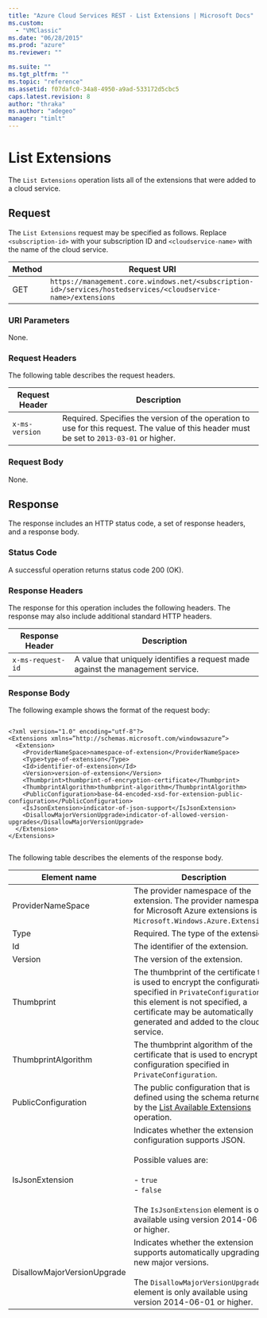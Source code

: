 ```yaml
---
title: "Azure Cloud Services REST - List Extensions | Microsoft Docs"
ms.custom: 
  - "VMClassic"
ms.date: "06/28/2015"
ms.prod: "azure"
ms.reviewer: ""

ms.suite: ""
ms.tgt_pltfrm: ""
ms.topic: "reference"
ms.assetid: f07dafc0-34a8-4950-a9ad-533172d5cbc5
caps.latest.revision: 8
author: "thraka"
ms.author: "adegeo"
manager: "timlt"
---
```

# List Extensions
The `List Extensions` operation lists all of the extensions that were added to a cloud service.  
  
## Request  
 The `List Extensions` request may be specified as follows. Replace `<subscription-id>` with your subscription ID and `<cloudservice-name>` with the name of the cloud service.  
  
|Method|Request URI|  
|------------|-----------------|  
|GET|`https://management.core.windows.net/<subscription-id>/services/hostedservices/<cloudservice-name>/extensions`|  
  
### URI Parameters  
 None.  
  
### Request Headers  
 The following table describes the request headers.  
  
|Request Header|Description|  
|--------------------|-----------------|  
|`x-ms-version`|Required. Specifies the version of the operation to use for this request. The value of this header must be set to `2013-03-01` or higher.|  
  
### Request Body  
 None.  
  
## Response  
 The response includes an HTTP status code, a set of response headers, and a response body.  
  
### Status Code  
 A successful operation returns status code 200 (OK).  
  
### Response Headers  
 The response for this operation includes the following headers. The response may also include additional standard HTTP headers.  
  
|Response Header|Description|  
|---------------------|-----------------|  
|`x-ms-request-id`|A value that uniquely identifies a request made against the management service.|  
  
### Response Body  
 The following example shows the format of the request body:  
  
```  
  
<?xml version="1.0" encoding="utf-8"?>  
<Extensions xmlns=”http://schemas.microsoft.com/windowsazure”>  
  <Extension>  
    <ProviderNameSpace>namespace-of-extension</ProviderNameSpace>  
    <Type>type-of-extension</Type>  
    <Id>identifier-of-extension</Id>  
    <Version>version-of-extension</Version>  
    <Thumbprint>thumbprint-of-encryption-certificate</Thumbprint>  
    <ThumbprintAlgorithm>thumbprint-algorithm</ThumbprintAlgorithm>  
    <PublicConfiguration>base-64-encoded-xsd-for-extension-public-configuration</PublicConfiguration>  
    <IsJsonExtension>indicator-of-json-support</IsJsonExtension>  
    <DisallowMajorVersionUpgrade>indicator-of-allowed-version-upgrades</DisallowMajorVersionUpgrade>  
  </Extension>  
</Extensions>  
  
```  
  
 The following table describes the elements of the response body.  
  
|Element name|Description|  
|------------------|-----------------|  
|ProviderNameSpace|The provider namespace of the extension. The provider namespace for Microsoft Azure extensions is `Microsoft.Windows.Azure.Extensions`.|  
|Type|Required. The type of the extension.|  
|Id|The identifier of the extension.|  
|Version|The version of the extension.|  
|Thumbprint|The thumbprint of the certificate that is used to encrypt the configuration specified in `PrivateConfiguration`. If this element is not specified, a certificate may be automatically generated and added to the cloud service.|  
|ThumbprintAlgorithm|The thumbprint algorithm of the certificate that is used to encrypt the configuration specified in `PrivateConfiguration`.|  
|PublicConfiguration|The public configuration that is defined using the schema returned by the [List Available Extensions](rest-list-available-extensions.md) operation.|  
|IsJsonExtension|Indicates whether the extension configuration supports JSON.<br /><br /> Possible values are:<br /><br /> -   `true`<br />-   `false`<br /><br /> The `IsJsonExtension` element is only available using version 2014-06-01 or higher.|  
|DisallowMajorVersionUpgrade|Indicates whether the extension supports automatically upgrading to new major versions.<br /><br /> The `DisallowMajorVersionUpgrade` element is only available using version 2014-06-01 or higher.|